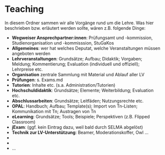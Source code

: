 # Teaching

In diesem Ordner sammen wir alle Vorgänge rund um die Lehre. Was hier beschrieben bzw. erläutert werden sollte, wären z.B. folgende Dinge:

- **Wegweiser Ansprechpartner:innen**: Prüfungsamt und -kommission, Studienorganisation und -kommisssion, StuGaKos
- **Allgemeines**: wer hat welches Deputat, welche Veranstaltungen müssen angeboten werden
- **Lehrveranstaltungen**: Grundsätze; Aufbau; Didaktik; Vorgaben; Meldung; Kommentierung; Evaluation (individuell und offiziell); Lehrpreise etc.
- **Organisation** zentrale Sammlung mit Material und Ablauf aller LV
- **Prüfungen**: s. Exams.md
- **Tutorien**: Inhalte etc. (s.a. Administration/Tutorien)
- **Hochschuldidaktik**: Grundsätze; Elemente; Weiterbildung; Evaluation etc.
- **Abschlussarbeiten**: Grundsätze; Leitfäden; Nutzungsrechte etc.
- **OPAL**: Handbuch; Aufbau; Template(s); Import von Tn-Listen; Kommunikation mit Tn; Austragen von Tn
- **eLearning**: Grundsätze; Tools; Beispiele; Perspektiven (z.B. Flipped Classroom)
- **jExam**: (ggf. kein Eintrag dazu, weil bald durch SELMA abgelöst)
- **Technik zur LV-Unterstützung**: Beamer, Moderationskoffer, Owl ...
- 
- 
- ... <!-- bitte ergänzen, wann immer jemand etwas einfällt, das hier erscheinen sollte -->
